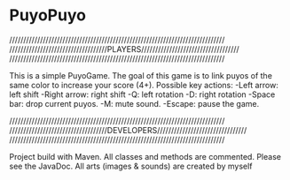 PuyoPuyo
========

/////////////////////////////////////////////////////////////////////////////
///////////////////////////////////PLAYERS///////////////////////////////////
/////////////////////////////////////////////////////////////////////////////

This is a simple PuyoGame.
The goal of this game is to link puyos of the same color to increase your score (4+).
Possible key actions:
	-Left arrow: left shift
	-Right arrow: right shift
	-Q: left rotation
	-D: right rotation
	-Space bar: drop current puyos.
	-M: mute sound.
	-Escape: pause the game.
	

/////////////////////////////////////////////////////////////////////////////
///////////////////////////////////DEVELOPERS////////////////////////////////
/////////////////////////////////////////////////////////////////////////////

Project build with Maven.
All classes and methods are commented. Please see the JavaDoc.
All arts (images & sounds) are created by myself
